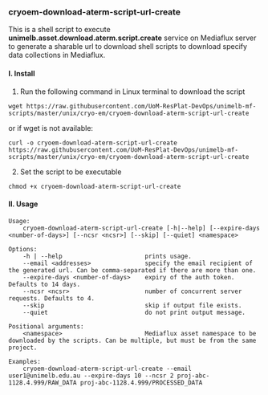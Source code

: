 ### cryoem-download-aterm-script-url-create

This is a shell script to execute **unimelb.asset.download.aterm.script.create** service on Mediaflux server to generate a sharable url to download shell scripts to download specify data collections in Mediaflux.

#### I. Install

1. Run the following command in Linux terminal to download the script
```
wget https://raw.githubusercontent.com/UoM-ResPlat-DevOps/unimelb-mf-scripts/master/unix/cryo-em/cryoem-download-aterm-script-url-create
```
or if wget is not available:
```
curl -o cryoem-download-aterm-script-url-create https://raw.githubusercontent.com/UoM-ResPlat-DevOps/unimelb-mf-scripts/master/unix/cryo-em/cryoem-download-aterm-script-url-create
```
2. Set the script to be executable
```
chmod +x cryoem-download-aterm-script-url-create
```

#### II. Usage
```
Usage:
    cryoem-download-aterm-script-url-create [-h|--help] [--expire-days <number-of-days>] [--ncsr <ncsr>] [--skip] [--quiet] <namespace>

Options:
    -h | --help                       prints usage.
    --email <addresses>               specify the email recipient of the generated url. Can be comma-separated if there are more than one.
    --expire-days <number-of-days>    expiry of the auth token. Defaults to 14 days.
    --ncsr <ncsr>                     number of concurrent server requests. Defaults to 4.
    --skip                            skip if output file exists.
    --quiet                           do not print output message.

Positional arguments:
    <namespace>                       Mediaflux asset namespace to be downloaded by the scripts. Can be multiple, but must be from the same project.

Examples:
    cryoem-download-aterm-script-url-create --email user1@unimelb.edu.au --expire-days 10 --ncsr 2 proj-abc-1128.4.999/RAW_DATA proj-abc-1128.4.999/PROCESSED_DATA
```
